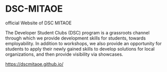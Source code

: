 # DSC-MITAOE
official Website of DSC MITAOE

The Developer Student Clubs (DSC) program is a grassroots channel through which we provide development skills for students, towards employability. ​In addition to workshops, we also provide an opportunity for students to apply their newly gained skills to develop solutions for local organizations, and then provide visibility via showcases.

https://dscmitaoe.github.io/
